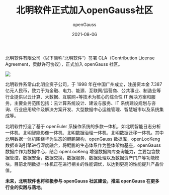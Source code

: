 ﻿---
title: ' 北明软件正式加入openGauss社区'
date: '2021-08-06'
tags: ['theme']
banner: '/category/news/2021-08-06/banner.jpg'
category: 'news'
author: 'openGauss'
summary: '北明软件签署CLA，正式加入openGauss社区'
---

北明软件有限公司（以下简称“北明软件“）签署 CLA（Contribution License Agreement，贡献许可协议），正式加入 openGauss 社区。

<img src="/zh/news/2021-08-06/banner.jpg" >

北明软件系常山北明全资子公司，于 1998 年在中国广州成立，注册资本金 7.387 亿元人民币，致力于为金融、电力、能源、互联网/运营商、公共事业、制造业等行业提供以云计算、大数据、互联网+等技术为核心的综合性 IT 解决方案和服务，主要业务范围包括：云计算系统设计、建设与服务、IT 系统建设规划与咨询、行业应用软件及解决方案开发、大型数据中心运维管理、智慧城市以及系统集成等。

北明软件打造了基于 openEuler 系操作系统的多款一体机，如北明智能日志分析一体机、北明智能影像一体机、北明数据治理一体机、北明数据迁移一体机。其中北明数据一体机围绕华为生态的鲲鹏架构，openGauss 数据库，openLooKeng 数据查询引擎进行深度融合，将鲲鹏的生态体系作为整体架构基座，openGauss 数据库作为数据中心，结合 openLooKeng 增强数据跨库查询能力，主要包含数据管控，数据安全，数据交换，数据服务、数据处理以及数据资产门户等功能模块。目前北明数据一体机正在进行相关的性能调优，以达到更高的性能提升产品价值。

**未来，北明软件也将积极参与 openGauss 社区建设，推进 openGauss 在更多行业的实践与落地。**
